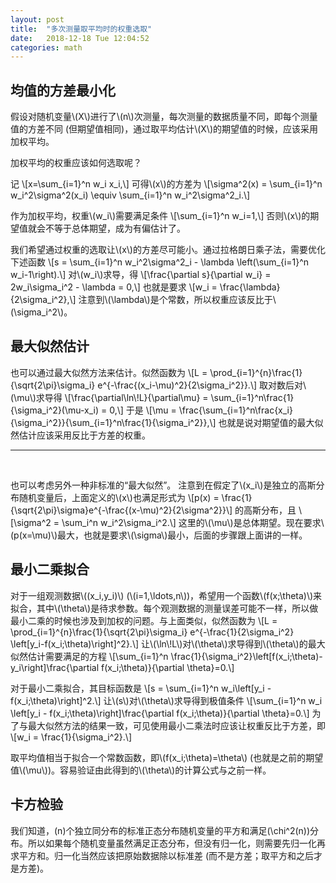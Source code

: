 ```yaml
---
layout: post
title:  "多次测量取平均时的权重选取"
date:   2018-12-18 Tue 12:04:52
categories: math
---
```


## 均值的方差最小化

<p>
假设对随机变量\(X\)进行了\(n\)次测量，每次测量的数据质量不同，即每个测量值的方差不同 (但期望值相同)，通过取平均估计\(X\)的期望值的时候，应该采用加权平均。
</p>

<p>
加权平均的权重应该如何选取呢？
</p>

<p>
记
\[x=\sum_{i=1}^n w_i x_i,\]
可得\(x\)的方差为
\[\sigma^2(x) = \sum_{i=1}^n w_i^2\sigma^2(x_i) \equiv \sum_{i=1}^n w_i^2\sigma^2_i.\]
</p>

<p>
作为加权平均，权重\(w_i\)需要满足条件
\[\sum_{i=1}^n w_i=1,\]
否则\(x\)的期望值就会不等于总体期望，成为有偏估计了。
</p>

<p>
我们希望通过权重的选取让\(x\)的方差尽可能小。通过拉格朗日乘子法，需要优化下述函数
\[s = \sum_{i=1}^n w_i^2\sigma^2_i - \lambda \left(\sum_{i=1}^n w_i-1\right).\]
对\(w_i\)求导，得
\[\frac{\partial s}{\partial w_i} = 2w_i\sigma_i^2 - \lambda = 0,\]
也就是要求
\[w_i = \frac{\lambda}{2\sigma_i^2},\]
注意到\(\lambda\)是个常数，所以权重应该反比于\(\sigma_i^2\)。
</p>

## 最大似然估计

<p>
也可以通过最大似然方法来估计。似然函数为
\[L = \prod_{i=1}^{n}\frac{1}{\sqrt{2\pi}\sigma_i} e^{-\frac{(x_i-\mu)^2}{2\sigma_i^2}}.\]
取对数后对\(\mu\)求导得
\[\frac{\partial\ln\!L}{\partial\mu} = \sum_{i=1}^n\frac{1}{\sigma_i^2}(\mu-x_i) = 0,\]
于是
\[\mu = \frac{\sum_{i=1}^n\frac{x_i}{\sigma_i^2}}{\sum_{i=1}^n\frac{1}{\sigma_i^2}},\]
也就是说对期望值的最大似然估计应该采用反比于方差的权重。
</p>

<hr><br>

<p>
也可以考虑另外一种非标准的“最大似然”。
注意到在假定了\(x_i\)是独立的高斯分布随机变量后，上面定义的\(x\)也满足形式为
\[p(x) = \frac{1}{\sqrt{2\pi}\sigma}e^{-\frac{(x-\mu)^2}{2\sigma^2}}\]
的高斯分布，且
\[\sigma^2 = \sum_i^n w_i^2\sigma_i^2.\]
这里的\(\mu\)是总体期望。现在要求\(p(x=\mu)\)最大，也就是要求\(\sigma\)最小，后面的步骤跟上面讲的一样。
</p>

## 最小二乘拟合

<p>
对于一组观测数据\((x_i,y_i)\) (\(i=1,\ldots,n\))，希望用一个函数\(f(x;\theta)\)来拟合，其中\(\theta\)是待求参数。每个观测数据的测量误差可能不一样，所以做最小二乘的时候也涉及到加权的问题。与上面类似，似然函数为
\[L = \prod_{i=1}^{n}\frac{1}{\sqrt{2\pi}\sigma_i} e^{-\frac{1}{2\sigma_i^2} \left[y_i-f(x_i;\theta)\right]^2}.\]
让\(\ln\!L\)对\(\theta\)求导得到\(\theta\)的最大似然估计需要满足的方程
\[\sum_{i=1}^n \frac{1}{\sigma_i^2}\left[f(x_i;\theta)-y_i\right]\frac{\partial f(x_i;\theta)}{\partial \theta}=0.\]
</p>

<p>
对于最小二乘拟合，其目标函数是
\[s = \sum_{i=1}^n w_i\left[y_i - f(x_i;\theta)\right]^2.\]
让\(s\)对\(\theta\)求导得到极值条件
\[\sum_{i=1}^n w_i \left[y_i - f(x_i;\theta)\right]\frac{\partial f(x_i;\theta)}{\partial \theta}=0.\]
为了与最大似然方法的结果一致，可见使用最小二乘法时应该让权重反比于方差，即
\[w_i = \frac{1}{\sigma_i^2}.\]
</p>

<p>
取平均值相当于拟合一个常数函数，即\(f(x_i;\theta)=\theta\) (也就是之前的期望值\(\mu\))。容易验证由此得到的\(\theta\)的计算公式与之前一样。
</p>

## 卡方检验

我们知道，\(n\)个独立同分布的标准正态分布随机变量的平方和满足\(\chi^2(n)\)分布。所以如果每个随机变量虽然满足正态分布，但没有归一化，则需要先归一化再求平方和。归一化当然应该把原始数据除以标准差 (而不是方差；取平方和之后才是方差)。
